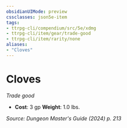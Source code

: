 ```yaml
---
obsidianUIMode: preview
cssclasses: json5e-item
tags:
- ttrpg-cli/compendium/src/5e/xdmg
- ttrpg-cli/item/gear/trade-good
- ttrpg-cli/item/rarity/none
aliases: 
- "Cloves"
---
```

# Cloves
*Trade good*  


- **Cost**: 3 gp
**Weight**: 1.0 lbs.

*Source: Dungeon Master's Guide (2024) p. 213*